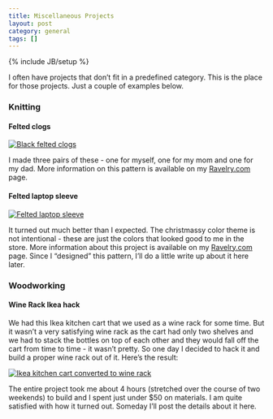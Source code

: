 ```yaml
---
title: Miscellaneous Projects
layout: post
category: general
tags: []
---
```

{% include JB/setup %}

I often have projects that don’t fit in a predefined category. This is the place for those projects. Just a couple of examples below.

### Knitting

#### Felted clogs

[![Black felted clogs](http://farm6.static.flickr.com/5099/5538441917_c6260414d5.jpg)](http://www.flickr.com/photos/sudarkoff/5538441917/ "Black felted clogs by sudarkoff, on Flickr")

I made three pairs of these - one for myself, one for my mom and one for my dad. More information on this pattern is available on my [Ravelry.com](http://www.ravelry.com/projects/graknitter/felted-clogs-ac-33-2) page.

#### Felted laptop sleeve

[![Felted laptop sleeve](http://farm6.static.flickr.com/5259/5494539115_585386a1d6.jpg)](http://www.flickr.com/photos/sudarkoff/5494539115/ "Felted laptop sleeve by sudarkoff, on Flickr") 

It turned out much better than I expected. The christmassy color theme is not intentional - these are just the colors that looked good to me in the store. More information about this project is available on my [Ravelry.com](http://www.ravelry.com/projects/graknitter/felted-laptop-sleeve) page. Since I “designed” this pattern, I’ll do a little write up about it here later.

### Woodworking

#### Wine Rack Ikea hack

We had this Ikea kitchen cart that we used as a wine rack for some time. But it wasn’t a very satisfying wine rack as the cart had only two shelves and we had to stack the bottles on top of each other and they would fall off the cart from time to time - it wasn’t pretty. So one day I decided to hack it and build a proper wine rack out of it. Here’s the result:

[![Ikea kitchen cart converted to wine rack](http://farm6.static.flickr.com/5181/5778884040_d4351c796a.jpg)](http://www.flickr.com/photos/sudarkoff/5778884040/ "Ikea kitchen cart converted to wine rack by sudarkoff, on Flickr") 

The entire project took me about 4 hours (stretched over the course of two weekends) to build and I spent just under \$50 on materials. I am quite satisfied with how it turned out. Someday I’ll post the details about it here.
